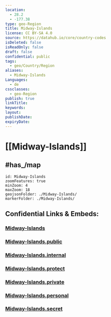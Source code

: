 ```yaml
---
location:
  - 28.2
  - -177.38
type: geo-Region
title: Midway-Islands
license: CC BY-SA 4.0
source: https://datahub.io/core/country-codes
isDeleted: false
isReadOnly: false
draft: false
confidential: public
tags:
  - geo/Country/Region
aliases:
  - Midway-Islands
Languages:
  - de
cssclasses:
  - geo-Region
publish: true
linkTitle:
keywords:
layout:
publishDate:
expiryDate:
---
```


# [[Midway-Islands]] 


## #has_/map 


```leaflet
id: Midway-Islands
zoomFeatures: true 
minZoom: 4 
maxZoom: 18
geojsonFolder: ./Midway-Islands/
markerFolder: ./Midway-Islands/
```


## Confidential Links & Embeds: 

### [Midway-Islands](/_Standards/Earth/Continent/America~North/USA/USA~Islands/Counties/Midway-Islands.md) 

### [Midway-Islands.public](/_public/Earth/Continent/America~North/USA/USA~Islands/Counties/Midway-Islands.public.md) 

### [Midway-Islands.internal](/_internal/Earth/Continent/America~North/USA/USA~Islands/Counties/Midway-Islands.internal.md) 

### [Midway-Islands.protect](/_protect/Earth/Continent/America~North/USA/USA~Islands/Counties/Midway-Islands.protect.md) 

### [Midway-Islands.private](/_private/Earth/Continent/America~North/USA/USA~Islands/Counties/Midway-Islands.private.md) 

### [Midway-Islands.personal](/_personal/Earth/Continent/America~North/USA/USA~Islands/Counties/Midway-Islands.personal.md) 

### [Midway-Islands.secret](/_secret/Earth/Continent/America~North/USA/USA~Islands/Counties/Midway-Islands.secret.md)

